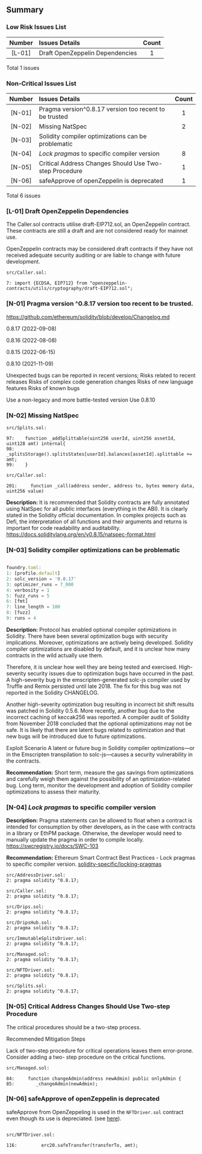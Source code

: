 ## Summary
### Low Risk Issues List
| Number |Issues Details|Count|
|:--:|:-------|:--:|
|[L-01]| Draft OpenZeppelin Dependencies | 1 |

Total 1 issues


### Non-Critical Issues List
| Number |Issues Details|Count|
|:--:|:-------|:--:|
| [N-01]|Pragma version^0.8.17  version too recent to be trusted|1|
| [N-02] | Missing NatSpec |2|
| [N-03] |Solidity compiler optimizations can be problematic| |
| [N-04] |_Lock pragmas_ to specific compiler version | 8  |
| [N-05] | Critical Address Changes Should Use Two-step Procedure |1|
| [N-06] | safeApprove of openZeppelin is deprecated| 1 |


Total 6 issues

### [L-01] Draft OpenZeppelin Dependencies

The Caller.sol contracts utilise draft-EIP712.sol, an OpenZeppelin contract. 
These contracts are still a draft and are not considered ready for mainnet use.

OpenZeppelin contracts may be considered draft contracts if they have not received adequate security auditing or are liable to change with future development.

```solidity
src/Caller.sol:

7: import {ECDSA, EIP712} from "openzeppelin-contracts/utils/cryptography/draft-EIP712.sol";

```

### [N-01] Pragma version ^0.8.17 version too recent to be trusted.

https://github.com/ethereum/solidity/blob/develop/Changelog.md

0.8.17 (2022-09-08)

0.8.16 (2022-08-08)

0.8.15 (2022-06-15)

0.8.10 (2021-11-09)


Unexpected bugs can be reported in recent versions;
Risks related to recent releases
Risks of complex code generation changes
Risks of new language features
Risks of known bugs

Use a non-legacy and more battle-tested version
Use 0.8.10

### [N-02] Missing NatSpec 

```solidity
src/Splits.sol:

97:    function _addSplittable(uint256 userId, uint256 assetId, uint128 amt) internal{
98:    _splitsStorage().splitsStates[userId].balances[assetId].splittable += amt;
99:    }

```

```solidity
src/Caller.sol:

201:     function _call(address sender, address to, bytes memory data, uint256 value)

```

**Description:**
It is recommended that Solidity contracts are fully annotated using NatSpec for all public interfaces (everything in the ABI). It is clearly stated in the Solidity official documentation.
In complex projects such as Defi, the interpretation of all functions and their arguments and returns is important for code readability and auditability.
https://docs.soliditylang.org/en/v0.8.15/natspec-format.html



### [N-03] Solidity compiler optimizations can be problematic

```js

foundry.toml:
1: [profile.default]
2: solc_version = '0.8.17'
3: optimizer_runs = 7_000
4: verbosity = 1
5: fuzz_runs = 5
6: [fmt]
7: line_length = 100
8: [fuzz]
9: runs = 4


```

**Description:**
Protocol has enabled optional compiler optimizations in Solidity.
There have been several optimization bugs with security implications. Moreover, optimizations are actively being developed. Solidity compiler optimizations are disabled by default, and it is unclear how many contracts in the wild actually use them. 

Therefore, it is unclear how well they are being tested and exercised.
High-severity security issues due to optimization bugs have occurred in the past. A high-severity bug in the emscripten-generated solc-js compiler used by Truffle and Remix persisted until late 2018. The fix for this bug was not reported in the Solidity CHANGELOG. 

Another high-severity optimization bug resulting in incorrect bit shift results was patched in Solidity 0.5.6. More recently, another bug due to the incorrect caching of keccak256 was reported.
A compiler audit of Solidity from November 2018 concluded that the optional optimizations may not be safe.
It is likely that there are latent bugs related to optimization and that new bugs will be introduced due to future optimizations.

Exploit Scenario
A latent or future bug in Solidity compiler optimizations—or in the Emscripten transpilation to solc-js—causes a security vulnerability in the contracts.


**Recommendation:**
Short term, measure the gas savings from optimizations and carefully weigh them against the possibility of an optimization-related bug.
Long term, monitor the development and adoption of Solidity compiler optimizations to assess their maturity.

### [N-04] _Lock pragmas_ to specific compiler version

**Description:**
Pragma statements can be allowed to float when a contract is intended for consumption by other developers, as in the case with contracts in a library or EthPM package. Otherwise, the developer would need to manually update the pragma in order to compile locally. 
https://swcregistry.io/docs/SWC-103

**Recommendation:**
Ethereum Smart Contract Best Practices - Lock pragmas to specific compiler version.
[solidity-specific/locking-pragmas](https://consensys.github.io/smart-contract-best-practices/development-recommendations/solidity-specific/locking-pragmas/)

```solidity
src/AddressDriver.sol:
2: pragma solidity ^0.8.17;
```

```solidity
src/Caller.sol:
2: pragma solidity ^0.8.17;
```

```solidity
src/Drips.sol:
2: pragma solidity ^0.8.17;
```

```solidity
src/DripsHub.sol:
2: pragma solidity ^0.8.17;
```

```solidity
src/ImmutableSplitsDriver.sol:
2: pragma solidity ^0.8.17;
```

```solidity
src/Managed.sol:
2: pragma solidity ^0.8.17;
```
```solidity
src/NFTDriver.sol:
2: pragma solidity ^0.8.17;
```
```solidity
src/Splits.sol:
2: pragma solidity ^0.8.17;
```


### [N-05]  Critical Address Changes Should Use Two-step Procedure

The critical procedures should be a two-step process.

Recommended Mitigation Steps

Lack of two-step procedure for critical operations leaves them error-prone. Consider adding a two- step procedure on the critical functions.

```solidity
src/Managed.sol:

84:     function changeAdmin(address newAdmin) public onlyAdmin {
85:        _changeAdmin(newAdmin);
```

### [N-06] safeApprove of openZeppelin is deprecated

safeApprove from OpenZeppeling is used in the `NFTDriver.sol` contract even though its use is depreciated. (see [here](https://github.com/OpenZeppelin/openzeppelin-contracts/blob/566a774222707e424896c0c390a84dc3c13bdcb2/contracts/token/ERC20/utils/SafeERC20.sol#L38)).

```solidity

src/NFTDriver.sol:

116:         erc20.safeTransfer(transferTo, amt);

```
